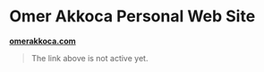 # Omer Akkoca Personal Web Site
**[omerakkoca.com](https://omerakkoca.com/)**
> The link above is not active yet.